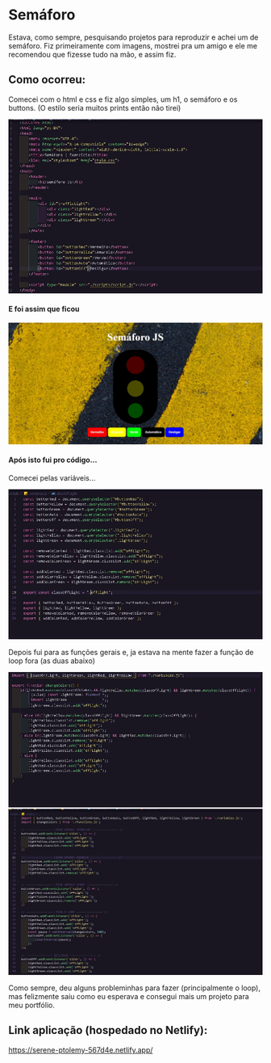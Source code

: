 # Semáforo

Estava, como sempre, pesquisando projetos para reproduzir e achei um de semáforo.
Fiz primeiramente com imagens, mostrei pra um amigo e ele me recomendou que fizesse tudo na mão, e assim fiz.

## Como ocorreu:

Comecei com o html e css e fiz algo simples, um h1, o semáforo e os buttons. (O estilo seria muitos prints então não tirei)

<img src="./images/codigo_html.jpeg">

#### E foi assim que ficou 

<img src="./images/semaforo.jpeg">

#### Após isto fui pro código...

Comecei pelas variáveis...

<img src="./images/codigo_variaveis.jpeg">

Depois fui para as funções gerais e, ja estava na mente fazer a função de loop fora (as duas abaixo)

<img src="./images/codigo_loop.jpeg">
<img src="./images/codigo_javascript_geral.jpeg">

Como sempre, deu alguns probleminhas para fazer (principalmente o loop), mas felizmente saiu como eu esperava e consegui mais um projeto para meu portfólio.


## Link aplicação (hospedado no Netlify):

https://serene-ptolemy-567d4e.netlify.app/